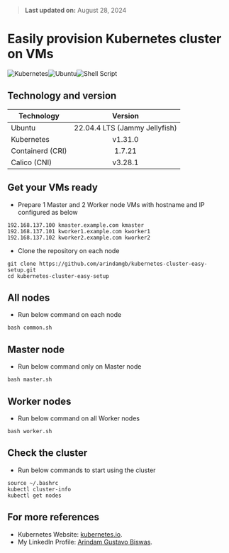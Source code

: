 > **Last updated on:** August 28, 2024

# Easily provision Kubernetes cluster on VMs


![Kubernetes](https://img.shields.io/badge/kubernetes-%23326ce5.svg?style=for-the-badge&logo=kubernetes&logoColor=white)![Ubuntu](https://img.shields.io/badge/Ubuntu-E95420?style=for-the-badge&logo=ubuntu&logoColor=white)![Shell Script](https://img.shields.io/badge/shell_script-%23121011.svg?style=for-the-badge&logo=gnu-bash&logoColor=white)

## Technology and version

| Technology  | Version |
| ------------- |:-------------:|
| Ubuntu     |  22.04.4 LTS (Jammy Jellyfish)   |
| Kubernetes      | v1.31.0     |
| Containerd (CRI)  |  1.7.21     |
| Calico (CNI)  |  v3.28.1     |

## Get your VMs ready
* Prepare 1 Master and 2 Worker node VMs with hostname and IP configured as below
```
192.168.137.100 kmaster.example.com kmaster
192.168.137.101 kworker1.example.com kworker1
192.168.137.102 kworker2.example.com kworker2
```

* Clone the repository on each node
```
git clone https://github.com/arindamgb/kubernetes-cluster-easy-setup.git
cd kubernetes-cluster-easy-setup
```

## All nodes
* Run below command on each node
```
bash common.sh
```

## Master node
* Run below command only on Master node
```
bash master.sh
```

## Worker nodes
* Run below command on all Worker nodes
```
bash worker.sh
```

## Check the cluster
* Run below commands to start using the cluster
```
source ~/.bashrc
kubectl cluster-info
kubectl get nodes
```

## For more references
* Kubernetes Website: [kubernetes.io](https://kubernetes.io/).
* My LinkedIn Profile: [Arindam Gustavo Biswas](https://www.linkedin.com/in/arindamgb/).
